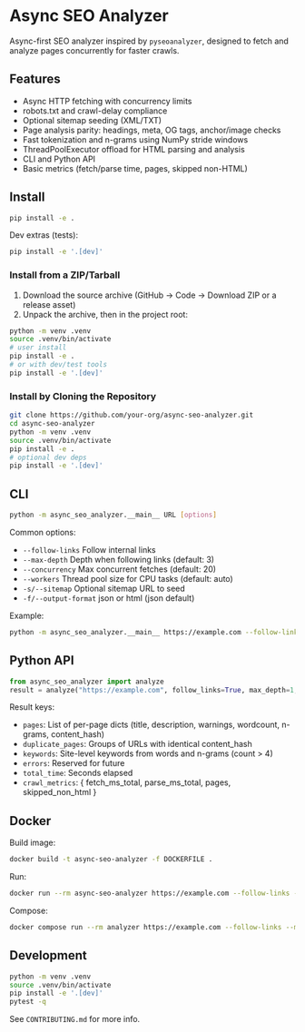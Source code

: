 # Async SEO Analyzer

Async-first SEO analyzer inspired by `pyseoanalyzer`, designed to fetch and analyze pages concurrently for faster crawls.

## Features
- Async HTTP fetching with concurrency limits
- robots.txt and crawl-delay compliance
- Optional sitemap seeding (XML/TXT)
- Page analysis parity: headings, meta, OG tags, anchor/image checks
- Fast tokenization and n-grams using NumPy stride windows
- ThreadPoolExecutor offload for HTML parsing and analysis
- CLI and Python API
- Basic metrics (fetch/parse time, pages, skipped non-HTML)

## Install

```bash
pip install -e .
```

Dev extras (tests):
```bash
pip install -e '.[dev]'
```

### Install from a ZIP/Tarball

1) Download the source archive (GitHub → Code → Download ZIP or a release asset)
2) Unpack the archive, then in the project root:
```bash
python -m venv .venv
source .venv/bin/activate
# user install
pip install -e .
# or with dev/test tools
pip install -e '.[dev]'
```

### Install by Cloning the Repository

```bash
git clone https://github.com/your-org/async-seo-analyzer.git
cd async-seo-analyzer
python -m venv .venv
source .venv/bin/activate
pip install -e .
# optional dev deps
pip install -e '.[dev]'
```

## CLI

```bash
python -m async_seo_analyzer.__main__ URL [options]
```

Common options:
- `--follow-links` Follow internal links
- `--max-depth` Depth when following links (default: 3)
- `--concurrency` Max concurrent fetches (default: 20)
- `--workers` Thread pool size for CPU tasks (default: auto)
- `-s/--sitemap` Optional sitemap URL to seed
- `-f/--output-format` json or html (json default)

Example:
```bash
python -m async_seo_analyzer.__main__ https://example.com --follow-links --max-depth 1 --workers 4 -f json
```

## Python API

```python
from async_seo_analyzer import analyze
result = analyze("https://example.com", follow_links=True, max_depth=1, workers=4)
```

Result keys:
- `pages`: List of per-page dicts (title, description, warnings, wordcount, n-grams, content_hash)
- `duplicate_pages`: Groups of URLs with identical content_hash
- `keywords`: Site-level keywords from words and n-grams (count > 4)
- `errors`: Reserved for future
- `total_time`: Seconds elapsed
- `crawl_metrics`: { fetch_ms_total, parse_ms_total, pages, skipped_non_html }

## Docker

Build image:
```bash
docker build -t async-seo-analyzer -f DOCKERFILE .
```

Run:
```bash
docker run --rm async-seo-analyzer https://example.com --follow-links --max-depth 1 -f json
```

Compose:
```bash
docker compose run --rm analyzer https://example.com --follow-links --max-depth 1 -f json
```

## Development

```bash
python -m venv .venv
source .venv/bin/activate
pip install -e '.[dev]'
pytest -q
```

See `CONTRIBUTING.md` for more info.